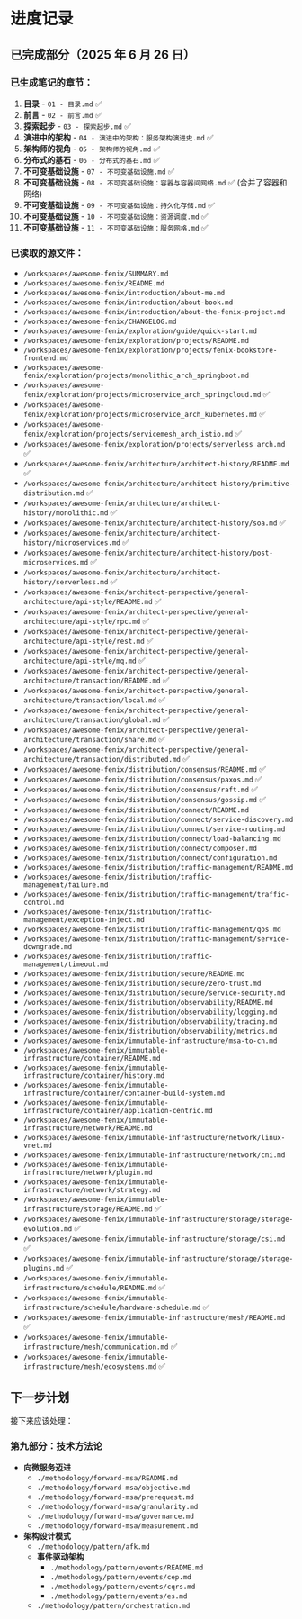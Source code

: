 # 进度记录

## 已完成部分（2025 年 6 月 26 日）

### 已生成笔记的章节：

1.  **目录** - `01 - 目录.md` ✅
2.  **前言** - `02 - 前言.md` ✅
3.  **探索起步** - `03 - 探索起步.md` ✅
4.  **演进中的架构** - `04 - 演进中的架构：服务架构演进史.md` ✅
5.  **架构师的视角** - `05 - 架构师的视角.md` ✅
6.  **分布式的基石** - `06 - 分布式的基石.md` ✅
7.  **不可变基础设施** - `07 - 不可变基础设施.md` ✅
8.  **不可变基础设施** - `08 - 不可变基础设施：容器与容器间网络.md` ✅ (合并了容器和网络)
9.  **不可变基础设施** - `09 - 不可变基础设施：持久化存储.md` ✅
10. **不可变基础设施** - `10 - 不可变基础设施：资源调度.md` ✅
11. **不可变基础设施** - `11 - 不可变基础设施：服务网格.md` ✅

### 已读取的源文件：

- `/workspaces/awesome-fenix/SUMMARY.md`
- `/workspaces/awesome-fenix/README.md`
- `/workspaces/awesome-fenix/introduction/about-me.md`
- `/workspaces/awesome-fenix/introduction/about-book.md`
- `/workspaces/awesome-fenix/introduction/about-the-fenix-project.md`
- `/workspaces/awesome-fenix/CHANGELOG.md`
- `/workspaces/awesome-fenix/exploration/guide/quick-start.md`
- `/workspaces/awesome-fenix/exploration/projects/README.md`
- `/workspaces/awesome-fenix/exploration/projects/fenix-bookstore-frontend.md`
- `/workspaces/awesome-fenix/exploration/projects/monolithic_arch_springboot.md`
- `/workspaces/awesome-fenix/exploration/projects/microservice_arch_springcloud.md` ✅
- `/workspaces/awesome-fenix/exploration/projects/microservice_arch_kubernetes.md` ✅
- `/workspaces/awesome-fenix/exploration/projects/servicemesh_arch_istio.md` ✅
- `/workspaces/awesome-fenix/exploration/projects/serverless_arch.md` ✅
- `/workspaces/awesome-fenix/architecture/architect-history/README.md` ✅
- `/workspaces/awesome-fenix/architecture/architect-history/primitive-distribution.md` ✅
- `/workspaces/awesome-fenix/architecture/architect-history/monolithic.md` ✅
- `/workspaces/awesome-fenix/architecture/architect-history/soa.md` ✅
- `/workspaces/awesome-fenix/architecture/architect-history/microservices.md` ✅
- `/workspaces/awesome-fenix/architecture/architect-history/post-microservices.md` ✅
- `/workspaces/awesome-fenix/architecture/architect-history/serverless.md` ✅
- `/workspaces/awesome-fenix/architect-perspective/general-architecture/api-style/README.md` ✅
- `/workspaces/awesome-fenix/architect-perspective/general-architecture/api-style/rpc.md` ✅
- `/workspaces/awesome-fenix/architect-perspective/general-architecture/api-style/rest.md` ✅
- `/workspaces/awesome-fenix/architect-perspective/general-architecture/api-style/mq.md` ✅
- `/workspaces/awesome-fenix/architect-perspective/general-architecture/transaction/README.md` ✅
- `/workspaces/awesome-fenix/architect-perspective/general-architecture/transaction/local.md` ✅
- `/workspaces/awesome-fenix/architect-perspective/general-architecture/transaction/global.md` ✅
- `/workspaces/awesome-fenix/architect-perspective/general-architecture/transaction/share.md` ✅
- `/workspaces/awesome-fenix/architect-perspective/general-architecture/transaction/distributed.md` ✅
- `/workspaces/awesome-fenix/distribution/consensus/README.md` ✅
- `/workspaces/awesome-fenix/distribution/consensus/paxos.md` ✅
- `/workspaces/awesome-fenix/distribution/consensus/raft.md` ✅
- `/workspaces/awesome-fenix/distribution/consensus/gossip.md` ✅
- `/workspaces/awesome-fenix/distribution/connect/README.md`
- `/workspaces/awesome-fenix/distribution/connect/service-discovery.md`
- `/workspaces/awesome-fenix/distribution/connect/service-routing.md`
- `/workspaces/awesome-fenix/distribution/connect/load-balancing.md`
- `/workspaces/awesome-fenix/distribution/connect/composer.md`
- `/workspaces/awesome-fenix/distribution/connect/configuration.md`
- `/workspaces/awesome-fenix/distribution/traffic-management/README.md`
- `/workspaces/awesome-fenix/distribution/traffic-management/failure.md`
- `/workspaces/awesome-fenix/distribution/traffic-management/traffic-control.md`
- `/workspaces/awesome-fenix/distribution/traffic-management/exception-inject.md`
- `/workspaces/awesome-fenix/distribution/traffic-management/qos.md`
- `/workspaces/awesome-fenix/distribution/traffic-management/service-downgrade.md`
- `/workspaces/awesome-fenix/distribution/traffic-management/timeout.md`
- `/workspaces/awesome-fenix/distribution/secure/README.md`
- `/workspaces/awesome-fenix/distribution/secure/zero-trust.md`
- `/workspaces/awesome-fenix/distribution/secure/service-security.md`
- `/workspaces/awesome-fenix/distribution/observability/README.md`
- `/workspaces/awesome-fenix/distribution/observability/logging.md`
- `/workspaces/awesome-fenix/distribution/observability/tracing.md`
- `/workspaces/awesome-fenix/distribution/observability/metrics.md`
- `/workspaces/awesome-fenix/immutable-infrastructure/msa-to-cn.md`
- `/workspaces/awesome-fenix/immutable-infrastructure/container/README.md`
- `/workspaces/awesome-fenix/immutable-infrastructure/container/history.md`
- `/workspaces/awesome-fenix/immutable-infrastructure/container/container-build-system.md`
- `/workspaces/awesome-fenix/immutable-infrastructure/container/application-centric.md`
- `/workspaces/awesome-fenix/immutable-infrastructure/network/README.md`
- `/workspaces/awesome-fenix/immutable-infrastructure/network/linux-vnet.md`
- `/workspaces/awesome-fenix/immutable-infrastructure/network/cni.md`
- `/workspaces/awesome-fenix/immutable-infrastructure/network/plugin.md`
- `/workspaces/awesome-fenix/immutable-infrastructure/network/strategy.md`
- `/workspaces/awesome-fenix/immutable-infrastructure/storage/README.md` ✅
- `/workspaces/awesome-fenix/immutable-infrastructure/storage/storage-evolution.md` ✅
- `/workspaces/awesome-fenix/immutable-infrastructure/storage/csi.md` ✅
- `/workspaces/awesome-fenix/immutable-infrastructure/storage/storage-plugins.md` ✅
- `/workspaces/awesome-fenix/immutable-infrastructure/schedule/README.md` ✅
- `/workspaces/awesome-fenix/immutable-infrastructure/schedule/hardware-schedule.md` ✅
- `/workspaces/awesome-fenix/immutable-infrastructure/mesh/README.md` ✅
- `/workspaces/awesome-fenix/immutable-infrastructure/mesh/communication.md` ✅
- `/workspaces/awesome-fenix/immutable-infrastructure/mesh/ecosystems.md` ✅

## 下一步计划

接下来应该处理：

### 第九部分：技术方法论

- **向微服务迈进**
  - `./methodology/forward-msa/README.md`
  - `./methodology/forward-msa/objective.md`
  - `./methodology/forward-msa/prerequest.md`
  - `./methodology/forward-msa/granularity.md`
  - `./methodology/forward-msa/governance.md`
  - `./methodology/forward-msa/measurement.md`
- **架构设计模式**
  - `./methodology/pattern/afk.md`
  - **事件驱动架构**
    - `./methodology/pattern/events/README.md`
    - `./methodology/pattern/events/cep.md`
    - `./methodology/pattern/events/cqrs.md`
    - `./methodology/pattern/events/es.md`
  - `./methodology/pattern/orchestration.md`
